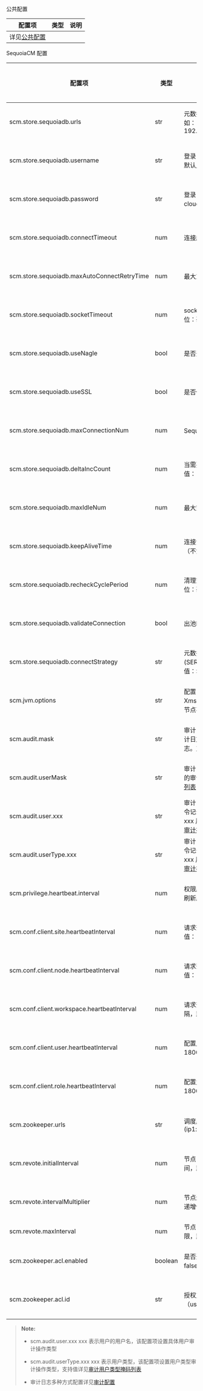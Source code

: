 公共配置

|配置项| 类型| 说明|
|------|-----|-----|
|详见[公共配置][public_config]|||

SequoiaCM 配置

|配置项| 类型| 说明| 生效类型 |
|------|-----|-----|----------|
|scm.store.sequoiadb.urls|str|元数据服务 SequoiaDB 的协调节点服务地址。例如：192.168.20.56:11810,192.168.20.57:11810|重启生效|
|scm.store.sequoiadb.username|str|登录 SequoiaDB 的用户名。例如：sdbadmin，默认用户名为空|重启生效|
|scm.store.sequoiadb.password|str|登录 SequoiaDB 的密码文件。例如：/opt/scm-cloud/sdb.passwd，默认密码为空|重启生效|
|scm.store.sequoiadb.connectTimeout|num|连接超时时间，默认值：10000，单位：毫秒|重启生效|
|scm.store.sequoiadb.maxAutoConnectRetryTime|num|最大重连间隔，默认值：15000，单位：毫秒|重启生效|
|scm.store.sequoiadb.socketTimeout|num|socket 超时时间，默认值：0（不检测超时），单位：毫秒|重启生效|
|scm.store.sequoiadb.useNagle|bool|是否开启 Nagle，默认值：false|重启生效|
|scm.store.sequoiadb.useSSL|bool|是否使用 SSL 安全连接，默认值：false|重启生效|
|scm.store.sequoiadb.maxConnectionNum|num|SequoiaDB 连接池最大连接数，默认值：500|重启生效|
|scm.store.sequoiadb.deltaIncCount|num|当需要新增连接时，一次新增的连接数，默认值：10|重启生效|
|scm.store.sequoiadb.maxIdleNum|num|最大空闲连接数，默认值：2|重启生效|
|scm.store.sequoiadb.keepAliveTime|num|连接池保留空闲连接的时长，默认值：60000（不清除空闲连接），单位：毫秒|重启生效|
|scm.store.sequoiadb.recheckCyclePeriod|num|清理空闲连接的间隔时间。默认值：30000，单位：毫秒|重启生效|
|scm.store.sequoiadb.validateConnection|bool|出池时是否检查连接有效性, 默认值：true|重启生效|
|scm.store.sequoiadb.connectStrategy|str|元数据服务 SequoiaDB 连接池连接策略，可选值(SERIAL, RANDOM, LOCAL, BALANCE)。默认值：SERIAL|重启生效|
|scm.jvm.options|str|配置 java jvm 参数，例如：-Xmx2048M -Xms2048M -Xmn1536M，默认为空，即启动节点不添加任何 jvm 参数|重启生效|
|scm.audit.mask|str|审计日志操作配置，控制对不同操作命令记录审计日志。默认为空，不记录任何操作的审计日志。支持的配置详见[审计操作类型掩码列表][audit_log]|在线生效|
|scm.audit.userMask|str|审计日志用户配置，默认为空，不记录任何用户的审计日志。支持的配置详见[审计用户类型掩码列表][audit_log]|在线生效|
|scm.audit.user.xxx|str|审计日志操作配置，控制具体用户对不同操作命令记录审计日志。默认为空，不记录用户名为 xxx 用户任何操作的审计日志。支持的配置详见[审计操作类型掩码列表][audit_log]|在线生效|
|scm.audit.userType.xxx|str|审计日志操作配置，控制用户类型对不同操作命令记录审计日志。默认为空，不记录用户类型为 xxx 用户任何操作的审计日志。支持的配置详见[审计操作类型掩码列表][audit_log]|在线生效|
|scm.privilege.heartbeat.interval|num|权限版本号校验间隔时间，当版本号不一致时会刷新版本信息。默认值：10000，单位：毫秒|重启生效|
|scm.conf.client.site.heartbeatInterval|num|请求查询配置服务site版本号的心跳间隔，默认值：180000，单位：毫秒|重启生效|
|scm.conf.client.node.heartbeatInterval|num|请求查询配置服务node版本号的心跳间隔，默认值：180000，单位：毫秒|重启生效|
|scm.conf.client.workspace.heartbeatInterval|num|请求查询配置服务workspace版本号的心跳间隔，默认值：180000，单位：毫秒|重启生效|
|scm.conf.client.user.heartbeatInterval|num|配置用户版本号校验间隔时间。默认值：180000，单位：毫秒|重启生效|
|scm.conf.client.role.heartbeatInterval|num|配置角色版本号校验间隔时间。默认值：180000，单位：毫秒|重启生效|
|scm.zookeeper.urls|str|调度服务节点的zookeeper服务地址(ip1:host1,ip2:host2)|重启生效|
|scm.revote.initialInterval|num|节点当选主节点后初始化失败时，起始静默时间，默认值：100，单位：毫秒|重启生效|
|scm.revote.intervalMultiplier|num|节点连续当选主节点后初始化失败时，静默时间递增倍数，默认值：2|重启生效|
|scm.revote.maxInterval|num|节点当选主节点后初始化失败时，静默时间的上限，默认值：60000，单位：毫秒| 
|scm.zookeeper.acl.enabled     | boolean  | 是否开启 ZooKeeper ACL 权限控制，默认值：false。详情请见：[ZooKeeper 安全性配置][zookeeper_sercurity]|重启生效|
|scm.zookeeper.acl.id          | str   | 授权对象，填写用户名密码串（username:password）的加密文件路径|重启生效|

 > **Note:**
 >
 > * scm.audit.user.xxx  xxx 表示用户的用户名，该配置项设置具体用户审计操作类型
 >
 > * scm.audit.userType.xxx  xxx 表示用户类型，该配置项设置用户类型审计操作类型，支持值详见[审计用户类型掩码列表][audit_log]
 >
 > * 审计日志多种方式配置详见[审计配置][audit_log]
 >

[public_config]:Maintainance/Node_Config/Readme.md
[audit_log]:Maintainance/Diaglog/audit_log.md
[zookeeper_sercurity]:Maintainance/Security/Security_Config/zookeeper.md